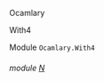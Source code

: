 Ocamlary

With4

Module `Ocamlary.With4`

<a id="module-N"></a>

###### module [N](Ocamlary.With4.N.md)
